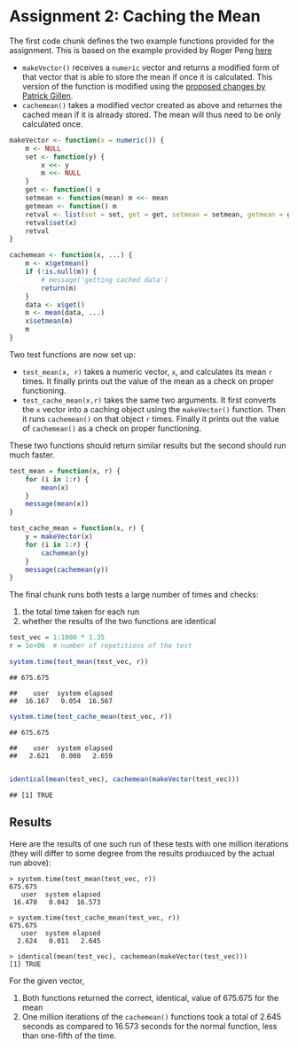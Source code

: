 # Assignment 2: Caching the Mean

The first code chunk defines the two example functions provided for the assignment. This is based on the example provided by Roger Peng [here](https://class.coursera.org/rprog-002/human_grading/view/courses/972078/assessments/3/submissions)

- `makeVector()` receives a `numeric` vector and returns a modified form of that vector that is able to store the mean if once it is calculated. This version of the function is modified using the [proposed changes by Patrick Gillen](https://class.coursera.org/rprog-002/forum/thread?thread_id=370#comment-826).
- `cachemean()` takes a modified vector created as above and returnes the cached mean if it is already stored. The mean will thus need to be only calculated once.


```r
makeVector <- function(x = numeric()) {
    m <- NULL
    set <- function(y) {
        x <<- y
        m <<- NULL
    }
    get <- function() x
    setmean <- function(mean) m <<- mean
    getmean <- function() m
    retval <- list(set = set, get = get, setmean = setmean, getmean = getmean)
    retval$set(x)
    retval
}

cachemean <- function(x, ...) {
    m <- x$getmean()
    if (!is.null(m)) {
        # message('getting cached data')
        return(m)
    }
    data <- x$get()
    m <- mean(data, ...)
    x$setmean(m)
    m
}
```


Two test functions are now set up:

- `test_mean(x, r)` takes a numeric vector, `x`, and calculates its mean `r` times. It finally prints out the value of the mean as a check on proper functioning.
- `test_cache_mean(x,r)` takes the same two arguments. It first converts the `x` vector into a caching object using the `makeVector()` function. Then it runs `cachemean()` on that object `r` times. Finally it prints out the value of `cachemean()` as a check on proper functioning.

These two functions should return similar results but the second should run much faster.


```r
test_mean = function(x, r) {
    for (i in 1:r) {
        mean(x)
    }
    message(mean(x))
}

test_cache_mean = function(x, r) {
    y = makeVector(x)
    for (i in 1:r) {
        cachemean(y)
    }
    message(cachemean(y))
}
```


The final chunk runs both tests a large number of times and checks:

1. the total time taken for each run
2. whether the results of the two functions are identical


```r
test_vec = 1:1000 * 1.35
r = 1e+06  # number of repetitions of the test

system.time(test_mean(test_vec, r))
```

```
## 675.675
```

```
##    user  system elapsed 
##  16.167   0.054  16.567
```

```r
system.time(test_cache_mean(test_vec, r))
```

```
## 675.675
```

```
##    user  system elapsed 
##   2.621   0.008   2.659
```

```r

identical(mean(test_vec), cachemean(makeVector(test_vec)))
```

```
## [1] TRUE
```


## Results

Here are the results of one such run of these tests with one million iterations (they will differ to some degree from the results produuced by the actual run above):

```
> system.time(test_mean(test_vec, r))
675.675
   user  system elapsed 
 16.470   0.042  16.573 

> system.time(test_cache_mean(test_vec, r))
675.675
   user  system elapsed 
  2.624   0.011   2.645 

> identical(mean(test_vec), cachemean(makeVector(test_vec)))
[1] TRUE
```

For the given vector,

1. Both functions returned the correct, identical, value of 675.675 for the mean
2. One million iterations of the `cachemean()` functions took a total of 2.645 seconds as compared to 16.573 seconds for the normal function, less than one-fifth of the time.

